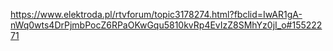 https://www.elektroda.pl/rtvforum/topic3178274.html?fbclid=IwAR1gA-nWq0wts4DrPjmbPocZ6RPaOKwGqu5810kvRp4EvIzZ8SMhYz0jI_o#15522271